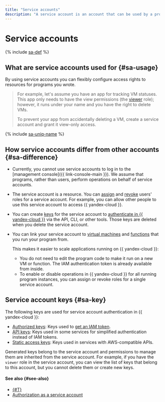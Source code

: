 ```yaml
---
title: "Service accounts"
description: "A service account is an account that can be used by a program to manage resources in {{ yandex-cloud }}."
---
```


# Service accounts

{% include [sa-def](../../_includes_service/sa-def.md) %}

## What are service accounts used for {#sa-usage}

By using service accounts you can flexibly configure access rights to resources for programs you wrote.

> For example, let's assume you have an app for tracking VM statuses. This app only needs to have the view permissions (the [viewer](../access-control/roles.md#viewer) role); however, it runs under your name and you have the right to delete VMs.
>
> To prevent your app from accidentally deleting a VM, create a service account and grant it view-only access.

{% include [sa-uniq-name](../../../_includes/iam/sa-uniq-name.md) %}

## How service accounts differ from other accounts {#sa-difference}

* Currently, you cannot use service accounts to log in to the [management console]({{ link-console-main }}). We assume that programs, rather than users, perform operations on behalf of service accounts.
* The service account is a resource. You can [assign](../../operations/sa/set-access-bindings.md) and [revoke](../../operations/roles/revoke.md) users' roles for a service account. For example, you can allow other people to use this service account to access {{ yandex-cloud }}.
* You can create [keys](#sa-key) for the service account to [authenticate in {{ yandex-cloud }}](../authorization/index.md#sa) via the API, CLI, or other tools. Those keys are deleted when you delete the service account.
* You can link your service account to [virtual machines](../../../compute/operations/vm-connect/auth-inside-vm.md) and [functions](../../../functions/operations/function-sa.md) that you run your program from.

   This makes it easier to scale applications running on {{ yandex-cloud }}:
   * You do not need to edit the program code to make it run on a new VM or function. The IAM authentication token is already available from inside.
   * To enable or disable operations in {{ yandex-cloud }} for all running program instances, you can assign or revoke roles for a single service account.

## Service account keys {#sa-key}

The following keys are used for service account authentication in {{ yandex-cloud }}:

* [Authorized keys](../authorization/key.md): Keys used to [get an IAM token](../../operations/iam-token/create-for-sa.md).
* [API keys](../authorization/api-key.md): Keys used in some services for simplified authentication instead of IAM tokens.
* [Static access keys](../authorization/access-key.md): Keys used in services with AWS-compatible APIs.

Generated keys belong to the service account and permissions to manage them are inherited from the service account. For example, if you have the `viewer` role in the service account, you can view the list of keys that belong to this account, but you cannot delete them or create new keys.

#### See also {#see-also}

- [{#T}](../../quickstart-sa.md)
- [Authorization as a service account](../authorization/index.md#sa)
